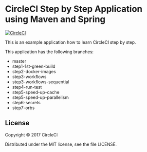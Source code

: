 # CircleCI Step by Step Application using Maven and Spring 
[![CircleCI](https://circleci.com/gh/kurumai/circleci-step-by-step/tree/step5-speed-up-parallelism.svg?style=svg)](https://circleci.com/gh/kurumai/circleci-step-by-step/tree/step5-speed-up-parallelism)

This is an example application how to learn CircleCI step by step.

This application has the following branches: 

- master
- step1-1st-green-build
- step2-docker-images
- step3-workflows
- step3-workflows-sequential
- step4-run-test
- step5-speed-up-cache
- step5-speed-up-parallelism
- step6-secrets
- step7-orbs

## License

Copyright © 2017 CircleCI

Distributed under the MIT license, see the file LICENSE.

